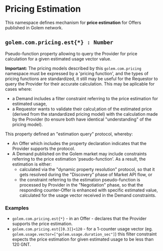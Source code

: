 # Pricing Estimation
This namespace defines mechanism for **price estimation** for Offers published in Golem network. 

## `golem.com.pricing.est{*} : Number`
Pseudo-function property allowing to query the Provider for price calculation for a given estimated usage vector value.

**Important:** The pricing models described by this `golem.com.pricing` namespace must be expressed by a 'pricing function', and the types of pricing functions are standardized, it still may be useful for the Requestor to query the Provider for their accurate calculation. This may be aplicable for cases where:
* a Demand includes a filter constraint referring to the price estimation for estimated usage,
* a Requestor wants to validate their calcul;ation of the estimated price (derived from the standardized pricing model) with the calculation made by the Provider (to ensure both have identical "understanding" of the pricing model).

This property defined an "estimation query" protocol, whereby:
* An Offer which includes the property declaration indicates that the Provider supports the protocol.
* A Demand published on the Golem market may include constraints referring to the price estimation 'pseudo-function'. As a result, the estimation is either:
  * calculated via the "dynamic property resolution" protocol, so that it gets resolved during the "Discovery" phase of Market API flow, or
  * the constraint referring to the estimation pseudo-function is processed by Provider in the "Negotiation" phase, so that the responding counter-Offer is enhanced with specific estimated value, calculated for the usage vector received in the Demand constraints.

### **Examples**
* `golem.com.pricing.est{*}` - in an Offer - declares that the Provider supports the price estimation.
* `golem.com.pricing.est{[0.3]}<120` - for a 1-counter usage vector (eg. `golem.usage.vector=["golem.usage.duration_sec"]`) this filter constraint expects the price estimation for given estimated usage to be less than 120 GNT.

